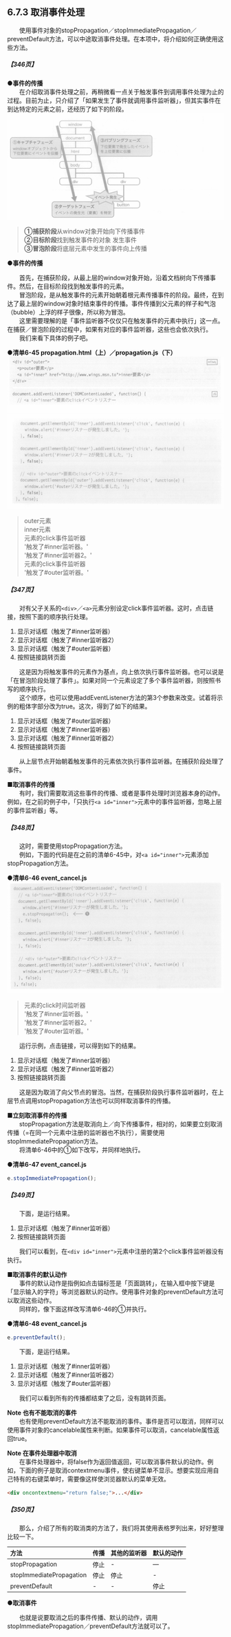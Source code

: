 ## 6.7.3 取消事件处理
&emsp;&emsp;使用事件对象的stopPropagation／stopImmediatePropagation／preventDefault方法，可以中途取消事件处理。在本项中，将介绍如何正确使用这些方法。
##### 【346页】
**●事件的传播**<br>
&emsp;&emsp;在介绍取消事件处理之前，再稍微看一点关于触发事件到调用事件处理为止的过程。目前为止，只介绍了「如果发生了事件就调用事件监听器」，但其实事件在到达特定的元素之前，还经历了如下的阶段。
![image](../../images/c6/スクリーンショット&#32;2019-04-06&#32;午後7.33.53.png)
> **①捕获阶段**从window对象开始向下传播事件  
> **②目标阶段**找到触发事件的对象  发生事件  
> **③冒泡阶段**将底层元素中发生的事件向上传播  

**●事件的传播**

&emsp;&emsp;首先，在捕获阶段，从最上层的window对象开始，沿着文档树向下传播事件。然后，在目标阶段找到触发事件的元素。<br>
&emsp;&emsp;冒泡阶段，是从触发事件的元素开始朝着根元素传播事件的阶段。最终，在到达了最上层的window对象时结束事件的传播。事件传播到父元素的样子和气泡（bubble）上浮的样子很像，所以称为冒泡。<br>
&emsp;&emsp;这里需要理解的是「事件监听器不仅仅只在触发事件的元素中执行」这一点。在捕获／冒泡阶段的过程中，如果有对应的事件监听器，这些也会依次执行。<br>
&emsp;&emsp;我们来看下具体的例子吧。

**●清单6-45 propagation.html（上）／propagation.js（下）**
![image](../../images/c6/スクリーンショット&#32;2019-04-06&#32;午後7.59.17.png)
![image](../../images/c6/スクリーンショット&#32;2019-04-06&#32;午後8.00.45.png)
> outer元素  
> inner元素  
> 元素的click事件监听器  
> '触发了#inner监听器。'  
> '触发了#inner监听器2。'  
> 元素的click事件监听器  
> '触发了#outer监听器。'  

##### 【347页】
&emsp;&emsp;对有父子关系的`<div>`／`<a>`元素分别设定click事件监听器。这时，点击链接，按照下面的顺序执行处理。<br>
1. 显示对话框（触发了#inner监听器）
2. 显示对话框（触发了#inner监听器2）
3. 显示对话框（触发了#outer监听器）
4. 按照链接跳转页面

&emsp;&emsp;这是因为将触发事件的元素作为基点，向上依次执行事件监听器。也可以说是「在冒泡阶段处理了事件」。如果对同一个元素设定了多个事件监听器，则按照书写的顺序执行。<br>
&emsp;&emsp;这个顺序，也可以使用addEventListener方法的第3个参数来改变。试着将示例的粗体字部分改为true。这次，得到了如下的结果。<br>
1. 显示对话框（触发了#outer监听器）
2. 显示对话框（触发了#inner监听器）
3. 显示对话框（触发了#inner监听器2）
4. 按照链接跳转页面

&emsp;&emsp;从上层节点开始朝着触发事件的元素依次执行事件监听器。在捕获阶段处理了事件。

**■取消事件的传播**<br>
&emsp;&emsp;有时，我们需要取消这些事件的传播、或者是事件处理时浏览器本身的动作。例如，在之前的例子中，「只执行`<a id="inner">`元素中的事件监听器，忽略上层的事件监听器」等。
##### 【348页】
&emsp;&emsp;这时，需要使用stopPropagation方法。<br>
&emsp;&emsp;例如，下面的代码是在之前的清单6-45中，对`<a id="inner">`元素添加stopPropagation方法。

**●清单6-46 event_cancel.js**
![image](../../images/c6/スクリーンショット&#32;2019-04-07&#32;午前11.13.55.png)
> 元素的click时间监听器  
> '触发了#inner监听器。'  
> '触发了#inner监听器2。'  
> '触发了#outer监听器。'  

&emsp;&emsp;运行示例，点击链接，可以得到如下的结果。

1. 显示对话框（触发了#inner监听器）
2. 显示对话框（触发了#inner监听器2）
3. 按照链接跳转页面

&emsp;&emsp;这是因为取消了向父节点的冒泡。当然，在捕获阶段执行事件监听器时，在上层节点调用stopPropagation方法也可以同样取消事件的传播。

**■立刻取消事件的传播**<br>
&emsp;&emsp;stopPropagation方法是取消向上／向下传播事件，相对的，如果要立刻取消传播（=在同一个元素中注册的监听器也不执行），需要使用stopImmediatePropagation方法。<br>
&emsp;&emsp;将清单6-46中的①如下改写，并同样地执行。

**●清单6-47 event_cancel.js**
```javascript
e.stopImmediatePropagation();
```
##### 【349页】
&emsp;&emsp;下面，是运行结果。
1. 显示对话框（触发了#inner监听器）
2. 按照链接跳转页面

&emsp;&emsp;我们可以看到，在`<div id="inner">`元素中注册的第2个click事件监听器没有执行。

**■取消事件的默认动作**<br>
&emsp;&emsp;事件的默认动作是指例如点击锚标签是「页面跳转」，在输入框中按下键是「显示输入的字符」等浏览器默认的动作。使用事件对象的preventDefault方法可以取消这些动作。<br>
&emsp;&emsp;同样的，像下面这样改写清单6-46的①并执行。

**●清单6-48 event_cancel.js**
```javascript
e.preventDefault();
```

&emsp;&emsp;下面，是运行结果。
1. 显示对话框（触发了#inner监听器）
2. 显示对话框（触发了#inner监听器2）
3. 显示对话框（触发了#outer监听器）

&emsp;&emsp;我们可以看到所有的传播都结束了之后，没有跳转页面。

**Note 也有不能取消的事件**<br>
&emsp;&emsp;也有使用preventDefault方法不能取消的事件。事件是否可以取消，同样可以使用事件对象的cancelable属性来判断。如果事件可以取消，cancelable属性返回true。

**Note 在事件处理器中取消**<br>
&emsp;&emsp;在事件处理器中，将false作为返回值返回，可以取消事件默认的动作。例如，下面的例子是取消contextmenu事件，使右键菜单不显示。想要实现应用自己特有的右键菜单时，需要像这样使浏览器默认的菜单无效。
```html
<div oncontextmenu="return false;">...</div>
```
##### 【350页】
&emsp;&emsp;那么，介绍了所有的取消类的方法了，我们将其使用表格罗列出来，好好整理比较一下。

方法|传播|其他的监听器|默认的动作
:--|:--|:--|:--
stopPropagation|停止|-|—
stopImmediatePropagation|停止|停止|-
preventDefault|-|-|停止
**●取消事件**

&emsp;&emsp;也就是说要取消之后的事件传播、默认的动作，调用stopImmediatePropagation／preventDefault方法就可以了。